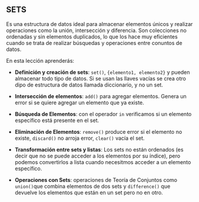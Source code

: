 ## SETS

Es una estructura de datos ideal para almacenar elementos únicos y realizar operaciones como la unión, intersección y diferencia. Son colecciones no ordenadas y sin elementos duplicados, lo que los hace muy eficientes cuando se trata de realizar búsquedas y operaciones entre conuntos de datos.

En esta lección aprenderás:

- **Definición y creación de sets**: `set()`, `{elemento1, elemento2}` y pueden almacenar todo tipo de datos. Si se usan las llaves vacías se crea otro dipo de estructura de datos llamada diccionario, y no un set.

- **Intersección de elementos**: `add()` para agregar elementos. Genera un error si se quiere agregar un elemento que ya existe.

- **Búsqueda de Elementos**: con el operador `in` verificamos si un elemento específico está presente en el set.

- **Eliminación de Elementos**: `remove()` produce error si el elemento no existe, `discard()` no arroja error, `clear()` vacía el set.

- **Transformación entre sets y listas**: Los sets no están ordenados (es decir que no se puede acceder a los elementos por su índice), pero podemos convertirlos a lista cuando necesitmos acceder a un elemento específico.

- **Operaciones con Sets**: operaciones de Teoría de Conjuntos como `union()`que combina elementos de dos sets y `difference()` que devuelve los elementos que están en un set pero no en otro.
